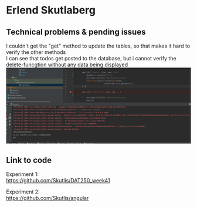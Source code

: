 # Erlend Skutlaberg

## Technical problems & pending issues
I couldn't get the "get" method to update the tables, so that makes it hard to verify the other methods<br>
I can see that todos get posted to the database, but i cannot verify the delete-funcgtion without any data being displayed<br>
![Alt text](/pic/noTodos.png "NoTodos")

## Link to code 
Experiment 1: <br>
https://github.com/Skutlis/DAT250_week41

Experiment 2: <br>
https://github.com/Skutlis/angular




